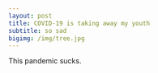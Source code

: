 ```yaml
---
layout: post
title: COVID-19 is taking away my youth
subtitle: so sad
bigimg: /img/tree.jpg
---
```


This pandemic sucks. 
